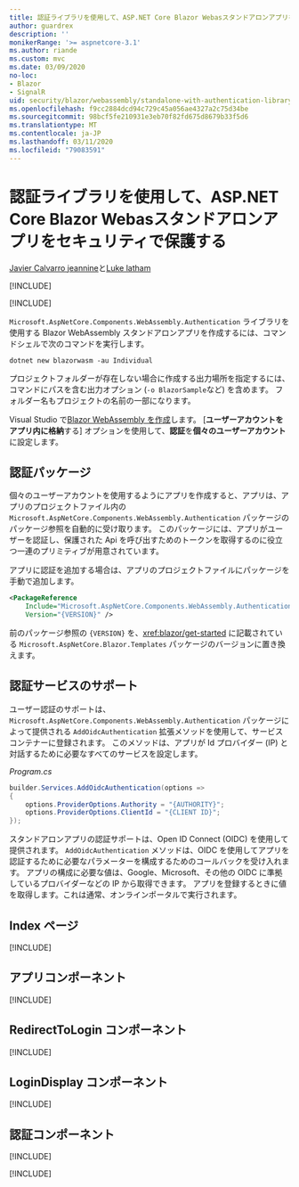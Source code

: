 ```yaml
---
title: 認証ライブラリを使用して、ASP.NET Core Blazor Webasスタンドアロンアプリをセキュリティで保護する
author: guardrex
description: ''
monikerRange: '>= aspnetcore-3.1'
ms.author: riande
ms.custom: mvc
ms.date: 03/09/2020
no-loc:
- Blazor
- SignalR
uid: security/blazor/webassembly/standalone-with-authentication-library
ms.openlocfilehash: f9cc2884dcd94c729c45a056ae4327a2c75d34be
ms.sourcegitcommit: 98bcf5fe210931e3eb70f82fd675d8679b33f5d6
ms.translationtype: MT
ms.contentlocale: ja-JP
ms.lasthandoff: 03/11/2020
ms.locfileid: "79083591"
---
```

# <a name="secure-an-aspnet-core-opno-locblazor-webassembly-standalone-app-with-the-authentication-library"></a>認証ライブラリを使用して、ASP.NET Core Blazor Webasスタンドアロンアプリをセキュリティで保護する

[Javier Calvarro jeannine](https://github.com/javiercn)と[Luke latham](https://github.com/guardrex)

[!INCLUDE[](~/includes/blazorwasm-preview-notice.md)]

[!INCLUDE[](~/includes/blazorwasm-3.2-template-article-notice.md)]

`Microsoft.AspNetCore.Components.WebAssembly.Authentication` ライブラリを使用する Blazor WebAssembly スタンドアロンアプリを作成するには、コマンドシェルで次のコマンドを実行します。

```dotnetcli
dotnet new blazorwasm -au Individual
```

プロジェクトフォルダーが存在しない場合に作成する出力場所を指定するには、コマンドにパスを含む出力オプション (`-o BlazorSample`など) を含めます。 フォルダー名もプロジェクトの名前の一部になります。

Visual Studio で[Blazor WebAssembly を作成](xref:blazor/get-started)します。 [**ユーザーアカウントをアプリ内に格納**する] オプションを使用して、**認証**を**個々のユーザーアカウント**に設定します。

## <a name="authentication-package"></a>認証パッケージ

個々のユーザーアカウントを使用するようにアプリを作成すると、アプリは、アプリのプロジェクトファイル内の `Microsoft.AspNetCore.Components.WebAssembly.Authentication` パッケージのパッケージ参照を自動的に受け取ります。 このパッケージには、アプリがユーザーを認証し、保護された Api を呼び出すためのトークンを取得するのに役立つ一連のプリミティブが用意されています。

アプリに認証を追加する場合は、アプリのプロジェクトファイルにパッケージを手動で追加します。

```xml
<PackageReference 
    Include="Microsoft.AspNetCore.Components.WebAssembly.Authentication" 
    Version="{VERSION}" />
```

前のパッケージ参照の `{VERSION}` を、<xref:blazor/get-started> に記載されている `Microsoft.AspNetCore.Blazor.Templates` パッケージのバージョンに置き換えます。

## <a name="authentication-service-support"></a>認証サービスのサポート

ユーザー認証のサポートは、`Microsoft.AspNetCore.Components.WebAssembly.Authentication` パッケージによって提供される `AddOidcAuthentication` 拡張メソッドを使用して、サービスコンテナーに登録されます。 このメソッドは、アプリが Id プロバイダー (IP) と対話するために必要なすべてのサービスを設定します。

*Program.cs*

```csharp
builder.Services.AddOidcAuthentication(options =>
{
    options.ProviderOptions.Authority = "{AUTHORITY}";
    options.ProviderOptions.ClientId = "{CLIENT ID}";
});
```

スタンドアロンアプリの認証サポートは、Open ID Connect (OIDC) を使用して提供されます。 `AddOidcAuthentication` メソッドは、OIDC を使用してアプリを認証するために必要なパラメーターを構成するためのコールバックを受け入れます。 アプリの構成に必要な値は、Google、Microsoft、その他の OIDC に準拠しているプロバイダーなどの IP から取得できます。 アプリを登録するときに値を取得します。これは通常、オンラインポータルで実行されます。

## <a name="index-page"></a>Index ページ

[!INCLUDE[](~/includes/blazor-security/index-page.md)]

## <a name="app-component"></a>アプリコンポーネント

[!INCLUDE[](~/includes/blazor-security/app-component.md)]

## <a name="redirecttologin-component"></a>RedirectToLogin コンポーネント

[!INCLUDE[](~/includes/blazor-security/redirecttologin-component.md)]

## <a name="logindisplay-component"></a>LoginDisplay コンポーネント

[!INCLUDE[](~/includes/blazor-security/logindisplay-component.md)]

## <a name="authentication-component"></a>認証コンポーネント

[!INCLUDE[](~/includes/blazor-security/authentication-component.md)]

[!INCLUDE[](~/includes/blazor-security/troubleshoot.md)]

